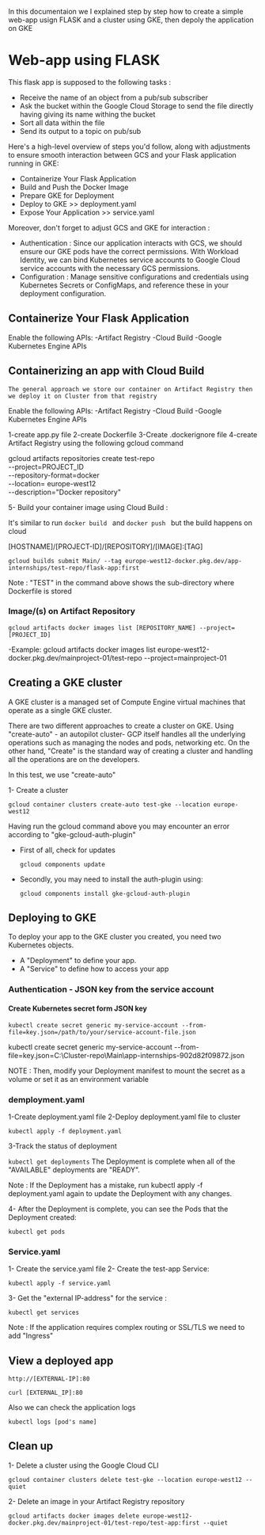 In this documentaion we I explained step by step how to create a simple web-app usign FLASK and a cluster using GKE, then depoly the application on GKE 

# Web-app using FLASK 
This flask app is supposed to the following tasks :
    
- Receive the name of an object from a pub/sub subscriber
- Ask the bucket within the Google Cloud Storage to send the file directly having giving its name withing the bucket 
- Sort all data within the file
- Send its output to a topic on pub/sub
 
 
 Here's a high-level overview of steps you'd follow, along with adjustments to ensure smooth interaction between GCS and your Flask application running in GKE:
- Containerize Your Flask Application
- Build and Push the Docker Image
- Prepare GKE for Deployment
- Deploy to GKE >> deployment.yaml
- Expose Your Application >> service.yaml

Moreover, don't forget to adjust GCS and GKE for interaction :
- Authentication :
        Since our application interacts with GCS, we should ensure our GKE pods have the correct permissions. With Workload Identity, we can bind Kubernetes service accounts to Google Cloud service accounts with the necessary GCS permissions.
- Configuration :
        Manage sensitive configurations and credentials using Kubernetes Secrets or ConfigMaps, and reference these in your deployment configuration.
## Containerize Your Flask Application

Enable the following APIs:
-Artifact Registry
-Cloud Build
-Google Kubernetes Engine APIs


## Containerizing an app with Cloud Build

```The general approach we store our container on Artifact Registry then we deploy it on Cluster from that registry ```

Enable the following APIs:
-Artifact Registry
-Cloud Build
-Google Kubernetes Engine APIs

1-create app.py file
2-create Dockerfile
3-Create .dockerignore file
4-create Artifact Registry using the following gcloud command

gcloud artifacts repositories create test-repo \
    --project=PROJECT_ID \
    --repository-format=docker \
    --location= europe-west12 \
    --description="Docker repository"

5- Build your container image using Cloud Build :

It's similar to run ```docker build ``` and ```docker push ``` but the build happens on cloud



[HOSTNAME]/[PROJECT-ID]/[REPOSITORY]/[IMAGE]:[TAG]

```gcloud builds submit Main/ --tag europe-west12-docker.pkg.dev/app-internships/test-repo/flask-app:first```

Note : "TEST" in the command above shows the sub-directory where Dockerfile is stored

### Image/(s) on Artifact Repository 

```gcloud artifacts docker images list [REPOSITORY_NAME] --project=[PROJECT_ID]```

-Example:
 gcloud artifacts docker images list europe-west12-docker.pkg.dev/mainproject-01/test-repo --project=mainproject-01

## Creating a GKE cluster

A GKE cluster is a managed set of Compute Engine virtual machines that operate as a single GKE cluster.

There are two different approaches to create a cluster on GKE. Using "create-auto" - an autopilot cluster- GCP itself handles all the underlying operations such as managing the nodes and pods, networking etc. On the other hand, "Create" is the standard way of creating a cluster and handling all the operations are on the developers.

In this test, we use "create-auto" 

1- Create a cluster

```gcloud container clusters create-auto test-gke --location europe-west12```

Having run the gcloud command above you may encounter an error according to "gke-gcloud-auth-plugin"
- First of all, check for updates
  
  ```gcloud components update ```

- Secondly, you may need to install the auth-plugin using: 
  
  ```gcloud components install gke-gcloud-auth-plugin```


## Deploying to GKE

To deploy your app to the GKE cluster you created, you need two Kubernetes objects.

- A "Deployment" to define your app.
- A "Service" to define how to access your app

### Authentication - JSON key from the service account 

#### Create Kubernetes secret form JSON key

```kubectl create secret generic my-service-account --from-file=key.json=/path/to/your/service-account-file.json ```

kubectl create secret generic my-service-account --from-file=key.json=C:\Cluster-repo\Main\app-internships-902d82f09872.json

NOTE : 
        Then, modify your Deployment manifest to mount the secret as a volume or set it as an environment variable

### demployment.yaml

1-Create deployment.yaml file 
2-Deploy deployment.yaml file to cluster
 
  ```kubectl apply -f deployment.yaml```

3-Track the status of deployment

```kubectl get deployments```
The Deployment is complete when all of the "AVAILABLE" deployments are "READY".

Note : If the Deployment has a mistake, run kubectl apply -f deployment.yaml again to update the Deployment with any changes.

4- After the Deployment is complete, you can see the Pods that the Deployment created:

```kubectl get pods```

### Service.yaml

1- Create the service.yaml file
2- Create the test-app Service:

  ```kubectl apply -f service.yaml```

3- Get the "external IP-address" for the service : 

  ```kubectl get services```

Note : If the application requires complex routing or SSL/TLS we need to add "Ingress"

## View a deployed app

 ```http://[EXTERNAL-IP]:80```

 ```curl [EXTERNAL_IP]:80```

 Also we can check the application logs 

 ```kubectl logs [pod's name]```

## Clean up

1- Delete a cluster using the Google Cloud CLI

```gcloud container clusters delete test-gke --location europe-west12 --quiet```

2-  Delete an image in your Artifact Registry repository

```gcloud artifacts docker images delete europe-west12-docker.pkg.dev/mainproject-01/test-repo/test-app:first --quiet```